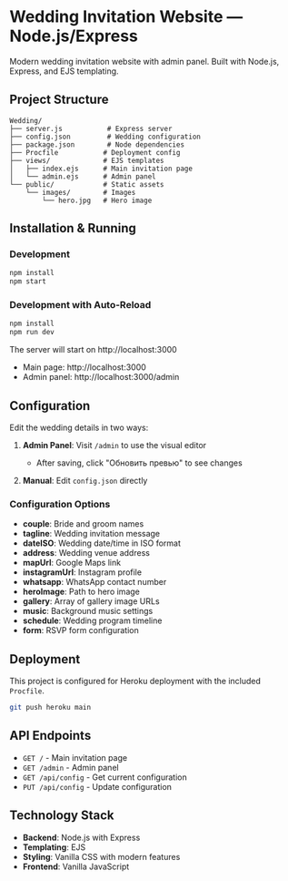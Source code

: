 # Wedding Invitation Website — Node.js/Express

Modern wedding invitation website with admin panel. Built with Node.js, Express, and EJS templating.

## Project Structure
```
Wedding/
├── server.js           # Express server
├── config.json         # Wedding configuration
├── package.json        # Node dependencies
├── Procfile           # Deployment config
├── views/             # EJS templates
│   ├── index.ejs      # Main invitation page
│   └── admin.ejs      # Admin panel
└── public/            # Static assets
    └── images/        # Images
        └── hero.jpg   # Hero image
```

## Installation & Running

### Development
```bash
npm install
npm start
```

### Development with Auto-Reload
```bash
npm install
npm run dev
```

The server will start on http://localhost:3000

- Main page: http://localhost:3000
- Admin panel: http://localhost:3000/admin

## Configuration

Edit the wedding details in two ways:

1. **Admin Panel**: Visit `/admin` to use the visual editor
   - After saving, click "Обновить превью" to see changes

2. **Manual**: Edit `config.json` directly

### Configuration Options

- **couple**: Bride and groom names
- **tagline**: Wedding invitation message
- **dateISO**: Wedding date/time in ISO format
- **address**: Wedding venue address
- **mapUrl**: Google Maps link
- **instagramUrl**: Instagram profile
- **whatsapp**: WhatsApp contact number
- **heroImage**: Path to hero image
- **gallery**: Array of gallery image URLs
- **music**: Background music settings
- **schedule**: Wedding program timeline
- **form**: RSVP form configuration

## Deployment

This project is configured for Heroku deployment with the included `Procfile`.

```bash
git push heroku main
```

## API Endpoints

- `GET /` - Main invitation page
- `GET /admin` - Admin panel
- `GET /api/config` - Get current configuration
- `PUT /api/config` - Update configuration

## Technology Stack

- **Backend**: Node.js with Express
- **Templating**: EJS
- **Styling**: Vanilla CSS with modern features
- **Frontend**: Vanilla JavaScript